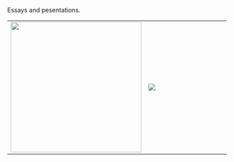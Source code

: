 Essays and pesentations. 

<table width="100%">
    <tr>
      <td width="50%">
<a href="https://github.com/uralmasha/Pesentations-and-Essays/blob/master/Conservation%20Biology%20-%20Cheetah.pdf"><img src="https://uralmasha.github.io/images/port_ppt.JPG" width="300px"/></a>
      </td>
      <td width="50%">
<a href="https://github.com/uralmasha/Pesentations-and-Essays/blob/master/American%20Lawn%20Insanity%20-%20Essay.pdf"><img src="https://i.ibb.co/bN73bY6/ppt-lawn.png" /></a>
      </td>
  </tr>
  </table>
